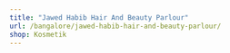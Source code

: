 ```yaml
---
title: "Jawed Habib Hair And Beauty Parlour"
url: /bangalore/jawed-habib-hair-and-beauty-parlour/
shop: Kosmetik
---
```

